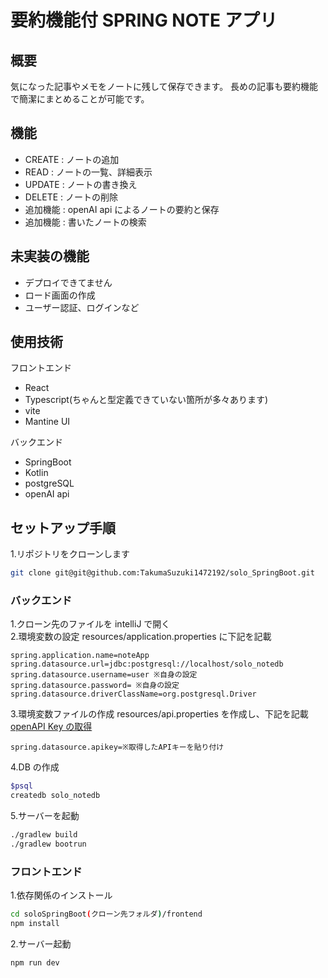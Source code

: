 # 要約機能付 SPRING NOTE アプリ

## 概要

気になった記事やメモをノートに残して保存できます。
長めの記事も要約機能で簡潔にまとめることが可能です。

## 機能

- CREATE : ノートの追加
- READ : ノートの一覧、詳細表示
- UPDATE : ノートの書き換え
- DELETE : ノートの削除
- 追加機能 : openAI api によるノートの要約と保存
- 追加機能 : 書いたノートの検索

## 未実装の機能

- デプロイできてません
- ロード画面の作成
- ユーザー認証、ログインなど

## 使用技術

フロントエンド

- React
- Typescript(ちゃんと型定義できていない箇所が多々あります)
- vite
- Mantine UI

バックエンド

- SpringBoot
- Kotlin
- postgreSQL
- openAI api

## セットアップ手順

1.リポジトリをクローンします

```bash
git clone git@git@github.com:TakumaSuzuki1472192/solo_SpringBoot.git
```

### バックエンド

1.クローン先のファイルを intelliJ で開く
<br> 2.環境変数の設定 resources/application.properties に下記を記載

```properties
spring.application.name=noteApp
spring.datasource.url=jdbc:postgresql://localhost/solo_notedb
spring.datasource.username=user ※自身の設定
spring.datasource.password= ※自身の設定
spring.datasource.driverClassName=org.postgresql.Driver
```

3.環境変数ファイルの作成 resources/api.properties を作成し、下記を記載 [openAPI Key の取得](https://platform.openai.com/docs/quickstart?context=python)

```properties
spring.datasource.apikey=※取得したAPIキーを貼り付け
```

4.DB の作成

```bash
$psql
createdb solo_notedb
```

5.サーバーを起動

```bash
./gradlew build
./gradlew bootrun
```

### フロントエンド

1.依存関係のインストール

```bash
cd soloSpringBoot(クローン先フォルダ)/frontend
npm install
```

2.サーバー起動

```bash
npm run dev
```
